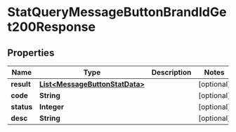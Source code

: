 

# StatQueryMessageButtonBrandIdGet200Response


## Properties

| Name | Type | Description | Notes |
|------------ | ------------- | ------------- | -------------|
|**result** | [**List&lt;MessageButtonStatData&gt;**](MessageButtonStatData.md) |  |  [optional] |
|**code** | **String** |  |  [optional] |
|**status** | **Integer** |  |  [optional] |
|**desc** | **String** |  |  [optional] |



